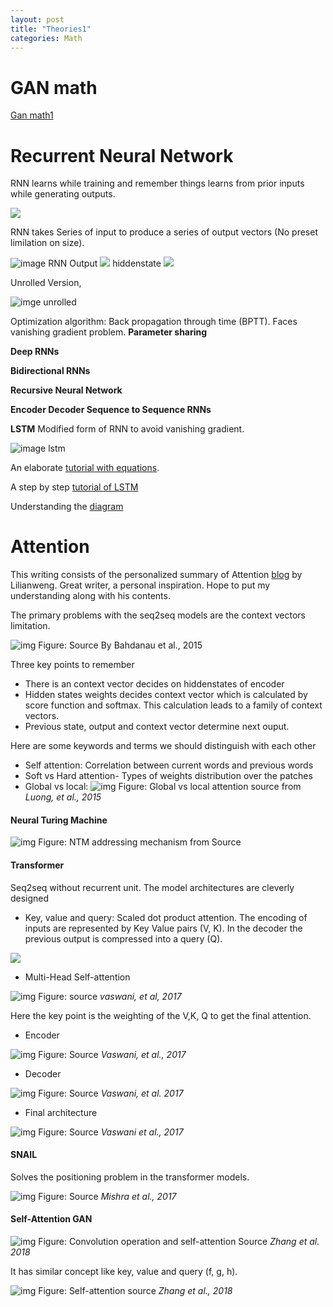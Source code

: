 ```yaml
---
layout: post
title: "Theories1"
categories: Math
---
```


# GAN math

[Gan math1](https://github.com/mxahan/PDFS_notes/blob/master/Gan_math.pdf)

# Recurrent Neural Network

RNN learns while training and remember things learns from prior inputs while generating outputs.

<img src = "https://latex.codecogs.com/gif.latex?Output&space;=&space;f(input,&space;hiddenstate)">

RNN takes Series of input to produce a series of output vectors (No preset limilation on size).

![image RNN](https://ds055uzetaobb.cloudfront.net/brioche/uploads/Pxl5HYzpqr-rnn_small.png?width=2000)
Output
<img src = "https://latex.codecogs.com/gif.latex?o^t&space;=&space;f(h^t&space;;\theta)">
hiddenstate
<img src = "https://latex.codecogs.com/gif.latex?h^t&space;=&space;g(h^{t-1},x&space;;\theta)">

Unrolled Version,

![imge unrolled](https://ds055uzetaobb.cloudfront.net/brioche/uploads/fRVnZm2yoe-rnn_unfolded.png?width=2000)

Optimization algorithm: Back propagation through time (BPTT). Faces vanishing gradient problem.
**Parameter sharing**

**Deep RNNs**

**Bidirectional RNNs**

**Recursive Neural Network**

**Encoder Decoder Sequence to Sequence RNNs**

**LSTM**
Modified form of RNN to avoid vanishing gradient.

![image lstm](https://ds055uzetaobb.cloudfront.net/brioche/uploads/rZ6Bf7zO9Z-lstm.png?width=1200)

An elaborate [tutorial with equations](https://www.cs.toronto.edu/~tingwuwang/rnn_tutorial.pdf).

A step by step [tutorial of LSTM](https://colah.github.io/posts/2015-08-Understanding-LSTMs/)

Understanding the [diagram](https://medium.com/mlreview/understanding-lstm-and-its-diagrams-37e2f46f1714)

# Attention

This writing consists of the personalized summary of Attention [blog](https://lilianweng.github.io/lil-log/2018/06/24/attention-attention.html) by Lilianweng. Great writer, a personal inspiration. Hope to put my understanding along with his contents.

The primary problems with the seq2seq models are the context vectors limitation.

![img](https://lilianweng.github.io/lil-log/assets/images/encoder-decoder-attention.png)
Figure: Source By Bahdanau et al., 2015

Three key points to remember
  - There is an context vector decides on hiddenstates of encoder
  - Hidden states weights decides context vector which is calculated by score function and softmax. This calculation leads to a family of context vectors.
  - Previous state, output and context vector determine next ouput.

Here are some keywords and terms we should distinguish with each other
 - Self attention: Correlation between current words and previous words
 - Soft vs Hard attention- Types of weights distribution over the patches
 -  Global vs local:
![img](https://lilianweng.github.io/lil-log/assets/images/luong2015-fig2-3.png)
Figure: Global vs local attention source from *Luong, et al., 2015*

#### Neural Turing Machine
![img](https://lilianweng.github.io/lil-log/assets/images/NTM-flow-addressing.png)
Figure: NTM addressing mechanism from Source

####  Transformer
 Seq2seq without recurrent unit. The model architectures are cleverly designed

- Key, value and query: Scaled dot product attention. The encoding of inputs are represented by Key Value pairs (V, K). In the decoder the previous output is compressed into a query (Q).

<img src = "https://latex.codecogs.com/gif.latex?Attention(Q,K,V)=softmax(QK^T/\sqrt{n})V">

- Multi-Head Self-attention

![img](https://lilianweng.github.io/lil-log/assets/images/multi-head-attention.png)
Figure: source *vaswani, et al, 2017*

Here the key point is the weighting of the V,K, Q to get the final attention.
-  Encoder


![img](https://lilianweng.github.io/lil-log/assets/images/transformer-encoder.png)
Figure: Source *Vaswani, et al., 2017*

- Decoder

![img](https://lilianweng.github.io/lil-log/assets/images/transformer-decoder.png)
Figure: Source *Vaswani, et al. 2017*

- Final architecture

![img](https://lilianweng.github.io/lil-log/assets/images/transformer.png)
Figure: Source *Vaswani et al., 2017*

#### SNAIL

Solves the positioning problem in the transformer models.

![img](https://lilianweng.github.io/lil-log/assets/images/snail.png)
Figure: Source *Mishra et al., 2017*

#### Self-Attention GAN


![img](https://lilianweng.github.io/lil-log/assets/images/conv-vs-self-attention.png)
Figure: Convolution operation and self-attention Source *Zhang et al. 2018*

It has similar concept like key, value and query (f, g, h).

![img](https://lilianweng.github.io/lil-log/assets/images/self-attention-gan-network.png)
Figure: Self-attention source *Zhang et al., 2018*
